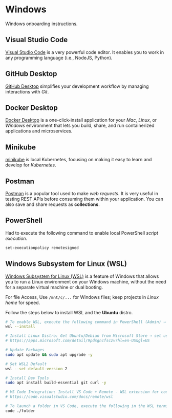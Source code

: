 # Windows

Windows onboarding instructions.

## Visual Studio Code

[Visual Studio Code](https://code.visualstudio.com/) is a very powerful code editor. It enables you to work in any programming language (i.e., NodeJS, Python).

## GitHub Desktop

[GitHub Desktop](https://desktop.github.com/download/) simplifies your development workflow by managing interactions with *Git*.

## Docker Desktop

[Docker Desktop](https://docs.docker.com/desktop/) is a one-click-install application for your *Mac*, *Linux*, or *Windows* environment that lets you build, share, and run containerized applications and microservices.

## Minikube

[minikube](https://minikube.sigs.k8s.io/docs/start/#windows) is local Kubernetes, focusing on making it easy to learn and develop for *Kubernetes*.

## Postman

[Postman](https://www.postman.com/) is a popular tool used to make *web requests*. It is very useful in testing REST APIs before consuming them within your application. You can also save and share requests as **collections**.

## PowerShell

Had to execute the following command to enable local PowerShell _script execution_.

```sh
set-executionpolicy remotesigned
```

## Windows Subsystem for Linux (WSL)

[Windows Subsystem for Linux (WSL)](https://learn.microsoft.com/en-us/windows/wsl/about) is a feature of Windows that allows you to run a Linux environment on your Windows machine, without the need for a separate virtual machine or dual booting.

For file Access, Use `/mnt/c/...` for Windows files; keep projects in *Linux home* for speed.

Follow the steps below to install WSL and the **Ubuntu** distro.

```sh
# To enable WSL, execute the following command in PowerShell (Admin) → reboot.
wsl --install

# Install Linux Distro: Get Ubuntu/Debian from Microsoft Store → set username/password.
# https://apps.microsoft.com/detail/9pdxgncfsczv?hl=en-US&gl=US

# Update Packages
sudo apt update && sudo apt upgrade -y

# Set WSL2 Default
wsl --set-default-version 2

# Install Dev Tools
sudo apt install build-essential git curl -y

# VS Code Integration: Install VS Code + Remote - WSL extension for coding.
# https://code.visualstudio.com/docs/remote/wsl

# To launch a folder in VS Code, execute the following in the WSL terminal
code ./folder
```
